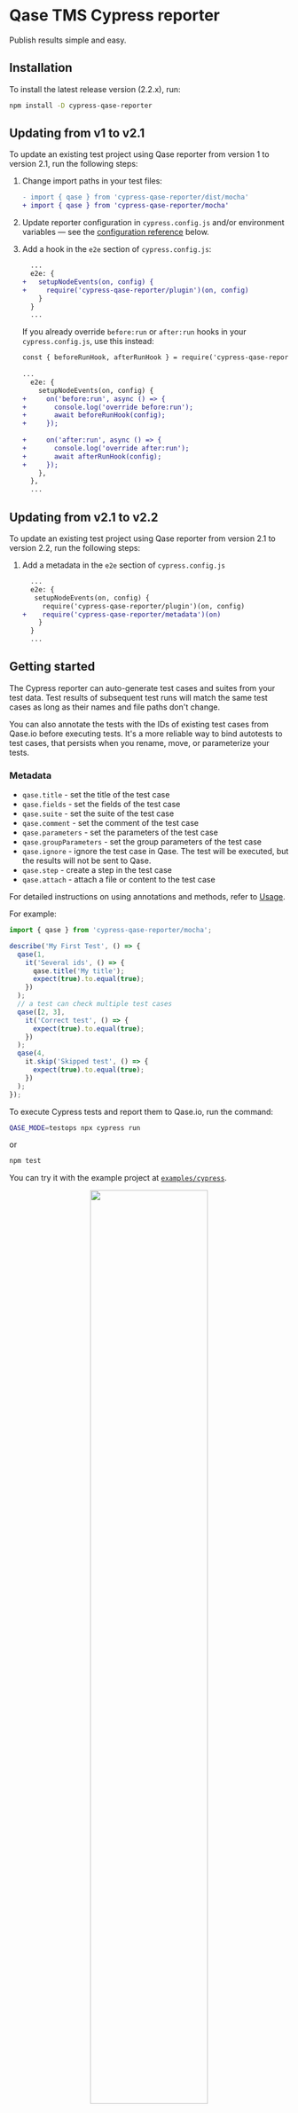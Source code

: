 # Qase TMS Cypress reporter

Publish results simple and easy.

## Installation

To install the latest release version (2.2.x), run:

```sh
npm install -D cypress-qase-reporter
```

## Updating from v1 to v2.1

To update an existing test project using Qase reporter from version 1 to version 2.1,
run the following steps:

1. Change import paths in your test files:

   ```diff
   - import { qase } from 'cypress-qase-reporter/dist/mocha'
   + import { qase } from 'cypress-qase-reporter/mocha'
   ```                                        

2. Update reporter configuration in `cypress.config.js` and/or environment variables —
   see the [configuration reference](#configuration) below.

3. Add a hook in the `e2e` section of `cypress.config.js`:

   ```diff
     ...
     e2e: {
   +   setupNodeEvents(on, config) { 
   +     require('cypress-qase-reporter/plugin')(on, config)
       }
     }
     ...
   ```

   If you already override `before:run` or `after:run` hooks in your `cypress.config.js`, use this instead:

   ```diff  
   const { beforeRunHook, afterRunHook } = require('cypress-qase-reporter/hooks');
    
   ...
     e2e: {
       setupNodeEvents(on, config) {
   +     on('before:run', async () => {
   +       console.log('override before:run');
   +       await beforeRunHook(config);
   +     });
     
   +     on('after:run', async () => {
   +       console.log('override after:run');
   +       await afterRunHook(config);
   +     });
       },
     },
     ...
   ```

## Updating from v2.1 to v2.2

To update an existing test project using Qase reporter from version 2.1 to version 2.2,
run the following steps:

1. Add a metadata in the `e2e` section of `cypress.config.js`

   ```diff
     ...
     e2e: {
      setupNodeEvents(on, config) { 
        require('cypress-qase-reporter/plugin')(on, config)
   +    require('cypress-qase-reporter/metadata')(on)
       }
     }
     ...

## Getting started

The Cypress reporter can auto-generate test cases
and suites from your test data.
Test results of subsequent test runs will match the same test cases
as long as their names and file paths don't change.

You can also annotate the tests with the IDs of existing test cases
from Qase.io before executing tests. It's a more reliable way to bind
autotests to test cases, that persists when you rename, move, or
parameterize your tests.

### Metadata

- `qase.title` - set the title of the test case
- `qase.fields` - set the fields of the test case
- `qase.suite` - set the suite of the test case
- `qase.comment` - set the comment of the test case
- `qase.parameters` - set the parameters of the test case
- `qase.groupParameters` - set the group parameters of the test case
- `qase.ignore` - ignore the test case in Qase. The test will be executed, but the results will not be sent to Qase.
- `qase.step` - create a step in the test case
- `qase.attach` - attach a file or content to the test case

For detailed instructions on using annotations and methods, refer to [Usage](docs/usage.md).

For example:

```typescript
import { qase } from 'cypress-qase-reporter/mocha';

describe('My First Test', () => {
  qase(1,
    it('Several ids', () => {
      qase.title('My title');
      expect(true).to.equal(true);
    })
  );
  // a test can check multiple test cases
  qase([2, 3],
    it('Correct test', () => {
      expect(true).to.equal(true);
    })
  );
  qase(4,
    it.skip('Skipped test', () => {
      expect(true).to.equal(true);
    })
  );
});
```

To execute Cypress tests and report them to Qase.io, run the command:

```bash
QASE_MODE=testops npx cypress run
```

or

```bash
npm test
```

You can try it with the example project at [`examples/cypress`](../examples/cypress/).

<p align="center">
  <img width="65%" src="./screenshots/screenshot.png">
</p>

A test run will be performed and available at:

```
https://app.qase.io/run/QASE_PROJECT_CODE
```

## Configuration

Qase Cypress reporter can be configured in multiple ways:

- by adding configuration block in `cypress.config.js`,
- using a separate config file `qase.config.json`,
- using environment variables (they override the values from the configuration files).

For a full list of configuration options, see
the [Configuration reference](../qase-javascript-commons/README.md#configuration).

Example `cypress.config.js` config:

```javascript
import cypress from 'cypress';

module.exports = cypress.defineConfig({
  reporter: 'cypress-multi-reporters',
  reporterOptions: {
    reporterEnabled: 'cypress-mochawesome-reporter, cypress-qase-reporter',
    cypressMochawesomeReporterReporterOptions: {
      charts: true,
    },
    cypressQaseReporterReporterOptions: {
      debug: true,

      testops: {
        api: {
          token: 'api_key',
        },

        project: 'project_code',
        uploadAttachments: true,

        run: {
          complete: true,
        },
      },

      framework: {
        cypress: {
          screenshotsFolder: 'cypress/screenshots',
        }
      }
    },
  },
  video: false,
  e2e: {
    setupNodeEvents(on, config) {
      require('cypress-qase-reporter/plugin')(on, config)
      require('cypress-qase-reporter/metadata')(on)
    },
  },
});
```

Check out the example of configuration for multiple reporters in the
[demo project](../examples/cypress/cypress.config.js).

If you use Cucumber, you need to add the following configuration in `cypress.config.js`:

```javascript
import cypress from 'cypress';

const cucumber = require('cypress-cucumber-preprocessor').default;

module.exports = cypress.defineConfig({
  reporter: 'cypress-multi-reporters',
  reporterOptions: {
    reporterEnabled: 'cypress-mochawesome-reporter, cypress-qase-reporter',
    cypressMochawesomeReporterReporterOptions: {
      charts: true,
    },
    cypressQaseReporterReporterOptions: {
      debug: true,

      testops: {
        api: {
          token: 'api_key',
        },

        project: 'project_code',
        uploadAttachments: true,

        run: {
          complete: true,
        },
      },

      framework: {
        cypress: {
          screenshotsFolder: 'cypress/screenshots',
        },
      },
    },
  },
  video: false,
  e2e: {
    setupNodeEvents(on, config) {
      on('file:preprocessor', cucumber());
      require('cypress-qase-reporter/plugin')(on, config);
      require('cypress-qase-reporter/metadata')(on);
    },
    specPattern: 'cypress/e2e/*.feature',
  },
});
``` 

And add the following lines in `support/e2e.js` file:

```javascript
import { enableCucumberSupport } from "cypress-qase-reporter";

enableCucumberSupport();
```

Check out the example of configuration for multiple reporters in the
[demo project](../examples/cypressCucumber/cypress.config.js).

## Requirements

We maintain the reporter on [LTS versions of Node](https://nodejs.org/en/about/releases/).

`cypress >= 8.0.0`

<!-- references -->

[auth]: https://developers.qase.io/#authentication
